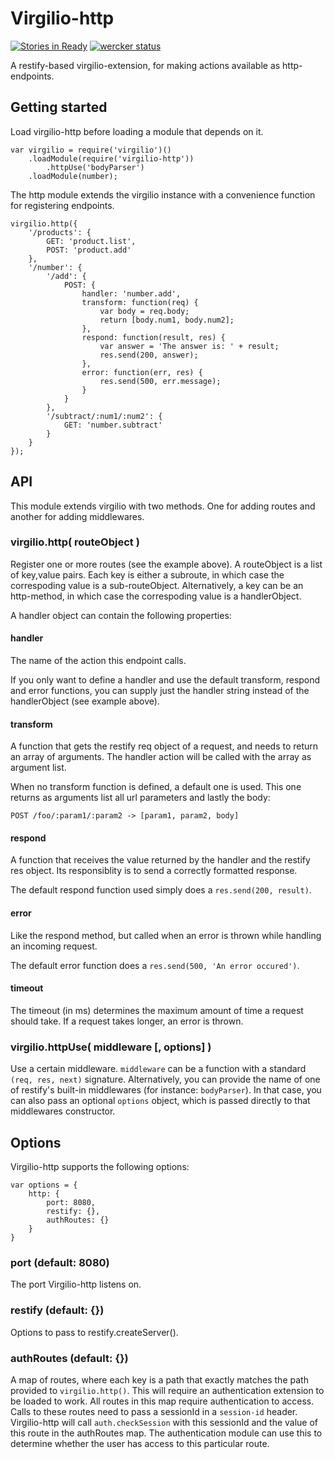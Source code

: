 # Virgilio-http
[![Stories in Ready](https://badge.waffle.io/icemobilelab/virgilio-http.png?label=ready&title=Ready)](https://waffle.io/icemobilelab/virgilio-http) [![wercker status](https://app.wercker.com/status/028d516f144b22cc1426d1273054cf6b/s "wercker status")](https://app.wercker.com/project/bykey/028d516f144b22cc1426d1273054cf6b)

A restify-based virgilio-extension, for making actions available as http-endpoints.

## Getting started
Load virgilio-http before loading a module that depends on it.

	var virgilio = require('virgilio')()
        .loadModule(require('virgilio-http'))
            .httpUse('bodyParser')
        .loadModule(number);

The http module extends the virgilio instance with a convenience function for registering endpoints.

	virgilio.http({
		'/products': {
			GET: 'product.list',
			POST: 'product.add'
		},
		'/number': {
			'/add': {
				POST: {
                    handler: 'number.add',
                    transform: function(req) {
                        var body = req.body;
                        return [body.num1, body.num2];
                    },
                    respond: function(result, res) {
                        var answer = 'The answer is: ' + result;
                        res.send(200, answer);
                    },
                    error: function(err, res) {
                        res.send(500, err.message);
                    }
                }
			},
			'/subtract/:num1/:num2': {
				GET: 'number.subtract'
			}
		}
	});

## API
This module extends virgilio with two methods.
One for adding routes and another for adding middlewares.

### virgilio.http( routeObject )
Register one or more routes (see the example above).
A routeObject is a list of key,value pairs.
Each key is either a subroute, in which case the correspoding value is a sub-routeObject.
Alternatively, a key can be an http-method, in which case the correspoding value is a handlerObject.

A handler object can contain the following properties:

#### handler
The name of the action this endpoint calls.

If you only want to define a handler and use the default transform, respond and error functions,
you can supply just the handler string instead of the handlerObject (see example above).

#### transform
A function that gets the restify req object of a request, and needs to return an array of arguments.
The handler action will be called with the array as argument list.

When no transform function is defined, a default one is used.
This one returns as arguments list all url parameters and lastly the body:

    POST /foo/:param1/:param2 -> [param1, param2, body]

#### respond
A function that receives the value returned by the handler and the restify res object.
Its responsiblity is to send a correctly formatted response.

The default respond function used simply does a `res.send(200, result)`.

#### error
Like the respond method, but called when an error is thrown while handling an incoming request.

The default error function does a `res.send(500, 'An error occured')`.

#### timeout
The timeout (in ms) determines the maximum amount of time a request should take.
If a request takes longer, an error is thrown.


### virgilio.httpUse( middleware [, options] )
Use a certain middleware.
`middleware` can be a function with a standard `(req, res, next)` signature.
Alternatively, you can provide the name of one of restify's built-in middlewares (for instance: `bodyParser`).
In that case, you can also pass an optional `options` object, which is passed directly to that middlewares constructor.

## Options
Virgilio-http supports the following options:

    var options = {
        http: {
            port: 8080,
            restify: {},
            authRoutes: {}
        }
    }

### port (default: 8080)
The port Virgilio-http listens on.

### restify (default: {})
Options to pass to restify.createServer().

### authRoutes (default: {})
A map of routes, where each key is a path that exactly matches the path provided to `virgilio.http()`.
This will require an authentication extension to be loaded to work.
All routes in this map require authentication to access.
Calls to these routes need to pass a sessionId in a `session-id` header.
Virgilio-http will call `auth.checkSession` with this sessionId and the value of this route in the authRoutes map.
The authentication module can use this to determine whether the user has access to this particular route.
